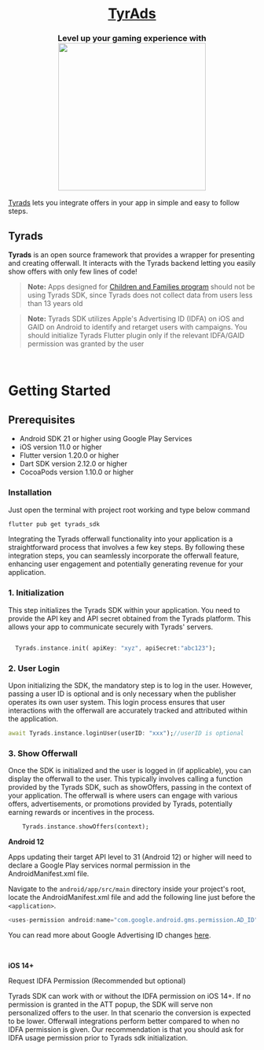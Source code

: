 <h1 align="center">
<a href="https://tyrads.com/">TyrAds</a>
</h1>
<h3 align="center">Level up your gaming experience with
  <div style="text-align: center;">
      <img src="https://tyrrewards.com/wp-content/uploads/2023/03/logo4.png" width="300">
  </div>
  </h3>


[Tyrads](https://tyrads.com/) lets you integrate offers in your app in simple and easy to follow steps.

## Tyrads

**Tyrads** is an open source framework that provides a wrapper for presenting and creating offerwall. It interacts with the Tyrads backend letting you easily show offers with only few lines of code!


> **Note:** Apps designed for [Children and Families program](https://play.google.com/about/families/ads-monetization/) should not be using Tyrads SDK, since Tyrads does not collect data from users less than 13 years old

> **Note:** Tyrads SDK utilizes Apple's Advertising ID (IDFA) on iOS and GAID on Android  to identify and retarget users with campaigns. You should initialize Tyrads Flutter plugin only if the relevant IDFA/GAID permission was granted by the user

<br/>

# Getting Started


## Prerequisites

- Android SDK 21 or higher using Google Play Services
- iOS version 11.0 or higher
- Flutter version 1.20.0 or higher
- Dart SDK version 2.12.0 or higher
- CocoaPods version 1.10.0 or higher



### Installation

Just open the terminal with project root working and type below command

~~~ bash
flutter pub get tyrads_sdk
~~~


Integrating the Tyrads offerwall functionality into your application is a straightforward process that involves a few key steps. By following these integration steps, you can seamlessly incorporate the offerwall feature, enhancing user engagement and potentially generating revenue for your application.

### 1. Initialization

This step initializes the Tyrads SDK within your application. You need to provide the API key and API secret obtained from the Tyrads platform. This allows your app to communicate securely with Tyrads' servers.

~~~ dart

  Tyrads.instance.init( apiKey: "xyz", apiSecret:"abc123");
~~~

### 2. User Login

Upon initializing the SDK, the mandatory step is to log in the user. However, passing a user ID is optional and is only necessary when the publisher operates its own user system. This login process ensures that user interactions with the offerwall are accurately tracked and attributed within the application.

~~~dart
await Tyrads.instance.loginUser(userID: "xxx");//userID is optional 
~~~

### 3. Show Offerwall

Once the SDK is initialized and the user is logged in (if applicable), you can display the offerwall to the user. This typically involves calling a function provided by the Tyrads SDK, such as showOffers, passing in the context of your application. The offerwall is where users can engage with various offers, advertisements, or promotions provided by Tyrads, potentially earning rewards or incentives in the process.


~~~ dart
    Tyrads.instance.showOffers(context);
~~~

 

**Android 12**

Apps updating their target API level to 31 (Android 12) or higher will need to declare a Google Play services normal permission in the AndroidManifest.xml file.

Navigate to the `android/app/src/main` directory inside your project's root, locate the AndroidManifest.xml file and add the following line just before the `<application>`.

~~~Dart
<uses-permission android:name="com.google.android.gms.permission.AD_ID" />
~~~

You can read more about Google Advertising ID changes [here](https://support.google.com/googleplay/android-developer/answer/6048248).

<br/>

**iOS 14+**

Request IDFA Permission (Recommended but optional)

Tyrads SDK can work with or without the IDFA permission on iOS 14+. If no permission is granted in the ATT popup, the SDK will serve non personalized offers to the user. In that scenario the conversion is expected to be lower. Offerwall integrations perform better compared to when no IDFA permission is given. Our recommendation is that you should ask for IDFA usage permission prior to Tyrads sdk initialization.